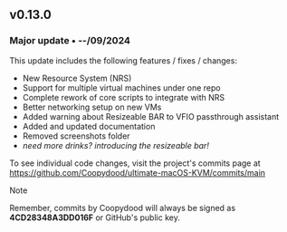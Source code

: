 ## v0.13.0

### Major update • --/09/2024

This update includes the following features / fixes / changes:

- New Resource System (NRS)
- Support for multiple virtual machines under one repo
- Complete rework of core scripts to integrate with NRS
- Better networking setup on new VMs
- Added warning about Resizeable BAR to VFIO passthrough assistant
- Added and updated documentation
- Removed screenshots folder
- *need more drinks? introducing the resizeable bar!*

To see individual code changes, visit the project's commits page at <https://github.com/Coopydood/ultimate-macOS-KVM/commits/main>

> [!NOTE]
> Remember, commits by Coopydood will always be signed as **4CD28348A3DD016F** or GitHub's public key.
